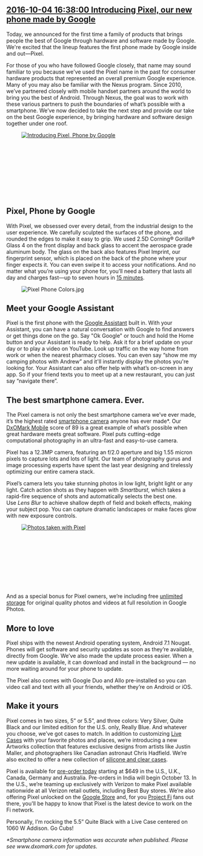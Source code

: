 ## <a href="https://www.blog.google/products/pixel/introducing-pixel-our-new-phone-made-google/" target="_blank">2016-10-04 16:38:00 Introducing Pixel, our new phone made by Google</a>
<div style:"visibility: hidden;"><html><head></head><body><div class="block-paragraph"><div class="rich-text"><p>Today, we announced for the first time a family of products that brings people the best of Google through hardware and software made by Google. We're excited that the lineup features the first phone made by Google inside and out—Pixel.</p>For those of you who have followed Google closely, that name may sound familiar to you because we've used the Pixel name in the past for consumer hardware products that represented an overall premium Google experience. Many of you may also be familiar with the Nexus program. Since 2010, we’ve partnered closely with mobile handset partners around the world to bring you the best of Android. Through Nexus, the goal was to work with these various partners to push the boundaries of what’s possible with a smartphone. We’ve now decided to take the next step and provide our take on the best Google experience, by bringing hardware and software design together under one roof.</div></div><div class="block-video"><div class="h-c-page h-c-page--mobile-full-bleed"><div class="h-c-grid"><div class="h-c-grid__col h-c-grid__col-l--12 "><div class="article-module article-video "><figure><a class="h-c-video h-c-video--marquee" data-glue-modal-disabled-on-mobile="true" data-glue-modal-trigger="uni-modal-Rykmwn0SMWU-" href="https://youtube.com/watch?v=Rykmwn0SMWU"><img alt="Introducing Pixel, Phone by Google" src="//img.youtube.com/vi/Rykmwn0SMWU/maxresdefault.jpg"/><svg class="h-c-video__play h-c-icon h-c-icon--color-white" role="img"><use xlink:href="#mi-youtube-icon"></use></svg></a></figure></div></div></div></div><div class="h-c-modal--video" data-glue-modal="uni-modal-Rykmwn0SMWU-" data-glue-modal-close-label="Close Dialog"><a class="glue-yt-video" data-glue-yt-video-autoplay="true" data-glue-yt-video-height="99%" data-glue-yt-video-vid="Rykmwn0SMWU" data-glue-yt-video-width="100%" href="https://youtube.com/watch?v=Rykmwn0SMWU" ng-cloak=""></a></div></div><div class="block-paragraph"><div class="rich-text"><h2>Pixel, Phone by Google</h2><p>With Pixel, we obsessed over every detail, from the industrial design to the user experience. We carefully sculpted the surfaces of the phone, and rounded the edges to make it easy to grip. We used 2.5D Corning® Gorilla® Glass 4 on the front display and back glass to accent the aerospace grade aluminum body. The glass on the back also features Pixel Imprint, our fingerprint sensor, which is placed on the back of the phone where your finger expects it. You can even swipe it to access your notifications. And no matter what you’re using your phone for, you’ll need a battery that lasts all day and charges fast—up to seven hours in <a href="https://madeby.google.com/phone/?utm_source=pixel_blog&amp;utm_medium=battery">15 minutes</a>.</p></div></div><div class="block-image_full_width"><figure class="article-image--full article-module "><img alt="Pixel Phone Colors.jpg" src="https://storage.googleapis.com/gweb-uniblog-publish-prod/images/Copy_of_Marsail_6up_R6_sm.max-1000x1000.jpg"/></figure></div><div class="block-paragraph"><div class="rich-text"><p></p><h2>Meet your Google Assistant</h2>Pixel is the first phone with the <a href="http://assistant.google.com">Google Assistant</a> built in. With your Assistant, you can have a natural conversation with Google to find answers or get things done on the go. Say "Ok Google" or touch and hold the Home button and your Assistant is ready to help. Ask it for a brief update on your day or to play a video on YouTube. Look up traffic on the way home from work or when the nearest pharmacy closes. You can even say “show me my camping photos with Andrew” and it'll instantly display the photos you're looking for. Your Assistant can also offer help with what’s on-screen in any app. So if your friend texts you to meet up at a new restaurant, you can just say “navigate there”.</div></div><div class="block-paragraph"><div class="rich-text"><h2>The best smartphone camera. Ever.</h2><p>The Pixel camera is not only the best smartphone camera we’ve ever made, it’s the highest rated <a href="https://madeby.google.com/phone/?utm_source=pixel_blog&amp;utm_medium=camera">smartphone camera</a> anyone has ever made*. Our <a href="http://www.dxomark.com/Mobiles/Pixel-smartphone-camera-review-At-the-top">DxOMark Mobile</a> score of 89 is a great example of what’s possible when great hardware meets great software. Pixel puts cutting-edge computational photography in an ultra-fast and easy-to-use camera.</p><p>Pixel has a 12.3MP camera, featuring an f/2.0 aperture and big 1.55 micron pixels to capture lots and lots of light. Our team of photography gurus and image processing experts have spent the last year designing and tirelessly optimizing our entire camera stack.</p><p>Pixel’s camera lets you take stunning photos in low light, bright light or any light. Catch action shots as they happen with <i>Smartburst</i>, which takes a rapid-fire sequence of shots and automatically selects the best one. Use <i>Lens Blur</i> to achieve shallow depth of field and bokeh effects, making your subject pop. You can capture dramatic landscapes or make faces glow with new exposure controls.</p></div></div><div class="block-video"><div class="h-c-page h-c-page--mobile-full-bleed"><div class="h-c-grid"><div class="h-c-grid__col h-c-grid__col-l--12 "><div class="article-module article-video "><figure><a class="h-c-video h-c-video--marquee" data-glue-modal-disabled-on-mobile="true" data-glue-modal-trigger="uni-modal-1P6vpr9VqQg-" href="https://youtube.com/watch?v=1P6vpr9VqQg"><img alt="Photos taken with Pixel" src="//img.youtube.com/vi/1P6vpr9VqQg/maxresdefault.jpg"/><svg class="h-c-video__play h-c-icon h-c-icon--color-white" role="img"><use xlink:href="#mi-youtube-icon"></use></svg></a></figure></div></div></div></div><div class="h-c-modal--video" data-glue-modal="uni-modal-1P6vpr9VqQg-" data-glue-modal-close-label="Close Dialog"><a class="glue-yt-video" data-glue-yt-video-autoplay="true" data-glue-yt-video-height="99%" data-glue-yt-video-vid="1P6vpr9VqQg" data-glue-yt-video-width="100%" href="https://youtube.com/watch?v=1P6vpr9VqQg" ng-cloak=""></a></div></div><div class="block-paragraph"><div class="rich-text"><p>And as a special bonus for Pixel owners, we’re including free <a href="https://madeby.google.com/phone/?utm_source=pixel_blog&amp;utm_medium=storage">unlimited storage</a> for original quality photos and videos at full resolution in Google Photos.</p><h2>More to love</h2><p>Pixel ships with the newest Android operating system, Android 7.1 Nougat. Phones will get software and security updates as soon as they’re available, directly from Google. We’ve also made the update process easier. When a new update is available, it can download and install in the background — no more waiting around for your phone to update.</p><p>The Pixel also comes with Google Duo and Allo pre-installed so you can video call and text with all your friends, whether they’re on Android or iOS.</p><h2>Make it yours</h2><p>Pixel comes in two sizes, 5” or 5.5”, and three colors: Very Silver, Quite Black and our limited edition for the U.S. only, Really Blue. And whatever you choose, we’ve got cases to match. In addition to customizing <a href="https://store.google.com/category/customizable_live_case">Live Cases</a> with your favorite photos and places, we’re introducing a new Artworks collection that features exclusive designs from artists like Justin Maller, and photographers like Canadian astronaut Chris Hadfield. We’re also excited to offer a new collection of <a href="https://store.google.com/collection/accessories">silicone and clear cases</a>.</p><p>Pixel is available for <a href="https://madeby.google.com/phone/?utm_source=pixel_blog&amp;utm_medium=pre_order">pre-order today</a> starting at $649 in the U.S., U.K., Canada, Germany and Australia. Pre-orders in India will begin October 13. In the U.S., we’re teaming up exclusively with Verizon to make Pixel available nationwide at all Verizon retail outlets, including Best Buy stores. We’re also offering Pixel unlocked on the <a href="https://store.google.com/product/pixel_phone?utm_source=blog_pixel&amp;utm_medium=blog_post&amp;utm_campaign=10_4_launch">Google Store</a> and, for you <a href="https://fi.google.com">Project Fi</a> fans out there, you'll be happy to know that Pixel is the latest device to work on the Fi network.</p><p>Personally, I’m rocking the 5.5” Quite Black with a Live Case centered on 1060 W Addison. Go Cubs!</p><p><i>*Smartphone camera information was accurate when published. Please see www.dxomark.com for updates.</i></p></div></div></body></html>
</div>

